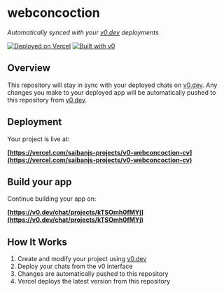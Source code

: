 # webconcoction

*Automatically synced with your [v0.dev](https://v0.dev) deployments*

[![Deployed on Vercel](https://img.shields.io/badge/Deployed%20on-Vercel-black?style=for-the-badge&logo=vercel)](https://vercel.com/saibanjs-projects/v0-webconcoction-cv)
[![Built with v0](https://img.shields.io/badge/Built%20with-v0.dev-black?style=for-the-badge)](https://v0.dev/chat/projects/kTSOmh0fMYj)

## Overview

This repository will stay in sync with your deployed chats on [v0.dev](https://v0.dev).
Any changes you make to your deployed app will be automatically pushed to this repository from [v0.dev](https://v0.dev).

## Deployment

Your project is live at:

**[https://vercel.com/saibanjs-projects/v0-webconcoction-cv](https://vercel.com/saibanjs-projects/v0-webconcoction-cv)**

## Build your app

Continue building your app on:

**[https://v0.dev/chat/projects/kTSOmh0fMYj](https://v0.dev/chat/projects/kTSOmh0fMYj)**

## How It Works

1. Create and modify your project using [v0.dev](https://v0.dev)
2. Deploy your chats from the v0 interface
3. Changes are automatically pushed to this repository
4. Vercel deploys the latest version from this repository
